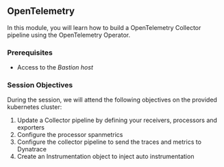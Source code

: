## OpenTelemetry
In this module, you will learn how to build a OpenTelemetry Collector pipeline using the OpenTelemetry Operator.

### Prerequisites

- Access to the _Bastion host_

### Session Objectives
During the session, we will attend the following objectives on the provided kubernetes cluster:
1. Update a Collector pipeline by defining your receivers, processors and exporters
1. Configure the processor spanmetrics
1. Configure the collector pipeline to send the traces and metrics to Dynatrace
1. Create an Instrumentation object to inject auto instrumentation

